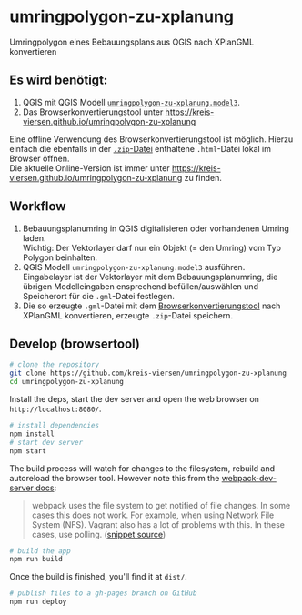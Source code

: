 # umringpolygon-zu-xplanung
Umringpolygon eines Bebauungsplans aus QGIS nach XPlanGML konvertieren

## Es wird benötigt:
1. QGIS mit QGIS Modell [`umringpolygon-zu-xplanung.model3`](https://github.com/kreis-viersen/umringpolygon-zu-xplanung/releases/download/v0.2.1/umringpolygon-zu-xplanung_v0_2_1.zip).
2. Das Browserkonvertierungstool unter https://kreis-viersen.github.io/umringpolygon-zu-xplanung

Eine offline Verwendung des Browserkonvertierungstool ist möglich. Hierzu einfach die ebenfalls in der [`.zip`-Datei](https://github.com/kreis-viersen/umringpolygon-zu-xplanung/releases/download/v0.2.1/umringpolygon-zu-xplanung_v0_2_1.zip) enthaltene `.html`-Datei lokal im Browser öffnen.<br>Die aktuelle Online-Version ist immer unter https://kreis-viersen.github.io/umringpolygon-zu-xplanung zu finden.

## Workflow

1. Bebauungsplanumring in QGIS digitalisieren oder vorhandenen Umring laden.<br>Wichtig: Der Vektorlayer darf nur ein Objekt (= den Umring) vom Typ Polygon beinhalten.
2. QGIS Modell `umringpolygon-zu-xplanung.model3` ausführen.<br>Eingabelayer ist der Vektorlayer mit dem Bebauungsplanumring, die übrigen Modelleingaben ensprechend befüllen/auswählen und Speicherort für die `.gml`-Datei festlegen.
3. Die so erzeugte `.gml`-Datei mit dem [Browserkonvertierungstool](https://kreis-viersen.github.io/umringpolygon-zu-xplanung) nach XPlanGML konvertieren, erzeugte `.zip`-Datei speichern.

## Develop (browsertool)

```bash
# clone the repository
git clone https://github.com/kreis-viersen/umringpolygon-zu-xplanung
cd umringpolygon-zu-xplanung
```
Install the deps, start the dev server and open the web browser on `http://localhost:8080/`.

```bash
# install dependencies
npm install
# start dev server
npm start
```

The build process will watch for changes to the filesystem, rebuild and autoreload the browser tool. However note this from the [webpack-dev-server docs](https://webpack.js.org/configuration/dev-server/):

> webpack uses the file system to get notified of file changes. In some cases this does not work. For example, when using Network File System (NFS). Vagrant also has a lot of problems with this. In these cases, use polling. ([snippet source](https://webpack.js.org/configuration/dev-server/#devserverwatchoptions-))

```bash
# build the app
npm run build
```
Once the build is finished, you'll find it at `dist/`.

```bash
# publish files to a gh-pages branch on GitHub
npm run deploy
```
